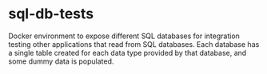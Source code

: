 # sql-db-tests
Docker environment to expose different SQL databases for integration testing other applications that read from SQL databases. Each database has a single table created for each data type provided by that database, and some dummy data is populated.
